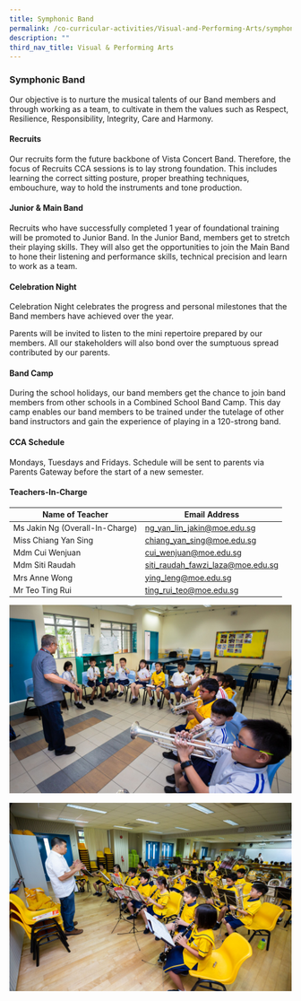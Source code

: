 ```yaml
---
title: Symphonic Band
permalink: /co-curricular-activities/Visual-and-Performing-Arts/symphonic-band/
description: ""
third_nav_title: Visual & Performing Arts
---
```

### Symphonic Band

Our objective is to nurture the musical talents of our Band members and through working as a team, to cultivate in them the values such as Respect, Resilience, Responsibility, Integrity, Care and Harmony.

#### Recruits
Our recruits form the future backbone of Vista Concert Band. Therefore, the focus of Recruits CCA sessions is to lay strong foundation. This includes learning the correct sitting posture, proper breathing techniques, embouchure, way to hold the instruments and tone production.

#### Junior & Main Band
Recruits who have successfully completed 1 year of foundational training will be promoted to Junior Band. In the Junior Band, members get to stretch their playing skills. They will also get the opportunities to join the Main Band to hone their listening and performance skills, technical precision and learn to work as a team.

#### Celebration Night
Celebration Night celebrates the progress and personal milestones that the Band members have achieved over the year.

Parents will be invited to listen to the mini repertoire prepared by our members. All our stakeholders will also bond over the sumptuous spread contributed by our parents.

#### Band Camp
During the school holidays, our band members get the chance to join band members from other schools in a Combined School Band Camp. This day camp enables our band members to be trained under the tutelage of other band instructors and gain the experience of playing in a 120-strong band.

#### CCA Schedule
Mondays, Tuesdays and Fridays. Schedule will be sent to parents via Parents Gateway before the start of a new semester.

#### Teachers-In-Charge

| Name of Teacher | Email Address |
|---|---|
| Ms Jakin Ng (Overall-In-Charge) | [ng_yan_lin_jakin@moe.edu.sg](ng_yan_lin_jakin@moe.edu.sg) |
| Miss Chiang Yan Sing | [chiang_yan_sing@moe.edu.sg](chiang_yan_sing@moe.edu.sg) |
| Mdm Cui Wenjuan | [cui_wenjuan@moe.edu.sg](cui_wenjuan@moe.edu.sg)  |
| Mdm Siti Raudah | [siti_raudah_fawzi_laza@moe.edu.sg](siti_raudah_fawzi_laza@moe.edu.sg) |
| Mrs Anne Wong | [ying_leng@moe.edu.sg](ying_leng@moe.edu.sg) |
| Mr Teo Ting Rui | [ting_rui_teo@moe.edu.sg](ting_rui_teo@moe.edu.sg) |

![](/images/band%201.jpg)

![](/images/band%202.jpg)